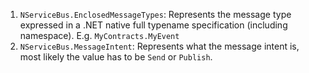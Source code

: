 
 1. `NServiceBus.EnclosedMessageTypes`: Represents the message type expressed in a .NET native full typename specification (including namespace). E.g. `MyContracts.MyEvent`
 1. `NServiceBus.MessageIntent`: Represents what the message intent is, most likely the value has to be `Send` or `Publish`.